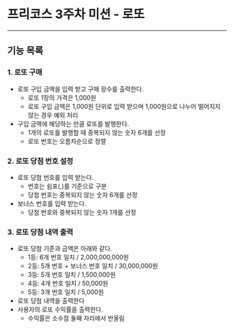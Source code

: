 # 프리코스 3주차 미션 - 로또

---

## 기능 목록

### 1. 로또 구매
- 로또 구입 금액을 입력 받고 구매 장수를 출력한다.
  - 로또 1장의 가격은 1,000원
  - 로또 구입 금액은 1,000원 단위로 입력 받으며 1,000원으로 나누어 떨어지지 않는 경우 예외 처리
- 구입 금액에 해당하는 만큼 로또를 발행한다.
  - 1개의 로또를 발행할 때 중복되지 않는 숫자 6개를 선정
  - 로또 번호는 오름차순으로 정렬

### 2. 로또 당첨 번호 설정
- 로또 당첨 번호를 입력 받는다.
     - 번호는 쉼표(,)를 기준으로 구분
     - 당첨 번호는 중복되지 않는 숫자 6개를 선정
- 보너스 번호를 입력 받는다.
  - 당첨 번호와 중복되지 않는 숫자 1개를 선정

### 3. 로또 당첨 내역 출력
   - 로또 당첨 기준과 금액은 아래와 같다.
     - 1등: 6개 번호 일치 / 2,000,000,000원
     - 2등: 5개 번호 + 보너스 번호 일치 / 30,000,000원
     - 3등: 5개 번호 일치 / 1,500,000원
     - 4등: 4개 번호 일치 / 50,000원
     - 5등: 3개 번호 일치 / 5,000원
   - 로또 당첨 내역을 출력한다
   - 사용자의 로또 수익률을 출력한다.
      - 수익률은 소수점 둘째 자리에서 반올림